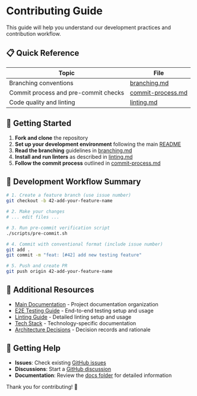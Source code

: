 # Contributing Guide

This guide will help you understand our development practices and contribution workflow.

## 📋 Quick Reference

| Topic                                | File                                     |
| ------------------------------------ | ---------------------------------------- |
| Branching conventions                | [branching.md](./branching.md)           |
| Commit process and pre-commit checks | [commit-process.md](./commit-process.md) |
| Code quality and linting             | [linting.md](./linting.md)               |

## 🚀 Getting Started

1. **Fork and clone** the repository
2. **Set up your development environment** following the main [README](../../README.md)
3. **Read the branching** guidelines in [branching.md](./branching.md)
4. **Install and run linters** as described in [linting.md](./linting.md)
5. **Follow the commit process** outlined in [commit-process.md](./commit-process.md)

## 🔧 Development Workflow Summary

```bash
# 1. Create a feature branch (use issue number)
git checkout -b 42-add-your-feature-name

# 2. Make your changes
# ... edit files ...

# 3. Run pre-commit verification script
./scripts/pre-commit.sh

# 4. Commit with conventional format (include issue number)
git add .
git commit -m "feat: [#42] add new testing feature"

# 5. Push and create PR
git push origin 42-add-your-feature-name
```

## 📖 Additional Resources

- [Main Documentation](../documentation.md) - Project documentation organization
- [E2E Testing Guide](../e2e-testing.md) - End-to-end testing setup and usage
- [Linting Guide](../linting.md) - Detailed linting setup and usage
- [Tech Stack](../tech-stack/) - Technology-specific documentation
- [Architecture Decisions](../decisions/) - Decision records and rationale

## 🤝 Getting Help

- **Issues**: Check existing [GitHub issues](https://github.com/torrust/torrust-tracker-deploy-rust-poc/issues)
- **Discussions**: Start a [GitHub discussion](https://github.com/torrust/torrust-tracker-deploy-rust-poc/discussions)
- **Documentation**: Review the [docs folder](../) for detailed information

Thank you for contributing! 🎉

